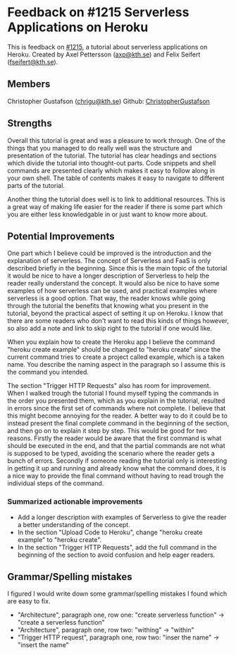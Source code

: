 # Feedback on #1215 Serverless Applications on Heroku
This is feedback on [#1215](https://github.com/KTH/devops-course/pull/1215), a tutorial about serverless applications on Heroku. Created by Axel Pettersson (axp@kth.se) and Felix Seifert (fseifert@kth.se).

## Members
Christopher Gustafson (chrigu@kth.se)
Github: [ChristopherGustafson](https://github.com/ChristopherGustafson)

## Strengths

Overall this tutorial is great and was a pleasure to work through. One of the things that you managed to do really well was the structure and presentation of the tutorial. The tutorial has clear headings and sections which divide the tutorial into thought-out parts. Code snippets and shell commands are presented clearly which makes it easy to follow along in your own shell. The table of contents makes it easy to navigate to different parts of the tutorial.

Another thing the tutorial does well is to link to additional resources. This is a great way of making life easier for the reader if there is some part which you are either less knowledgable in or just want to know more about.

## Potential Improvements

One part which I believe could be improved is the introduction and the explanation of serverless. The concept of Serverless and FaaS is only described briefly in the beginning. Since this is the main topic of the tutorial it would be nice to have a longer description of Serverless to help the reader really understand the concept. It would also be nice to have some examples of how serverless can be used, and practical examples where serverless is a good option. That way, the reader knows while going through the tutorial the benefits that knowing what you present in the tutorial, beyond the practical aspect of setting it up on Heroku. I know that there are some readers who don't want to read this kinds of things however, so also add a note and link to skip right to the tutorial if one would like.

When you explain how to create the Heroku app I believe the command "heroku create example" should be changed to "heroku create" since the current command tries to create a project called example, which is a taken name. You describe the naming aspect in the paragraph so I assume this is the command you intended.

The section "Trigger HTTP Requests" also has room for improvement. When I walked trough the tutorial I found myself typing the commands in the order you presented them, which as you explain in the tutorial, resulted in errors since the first set of commands where not complete. I believe that this might become annoying for the reader. A better way to do it could be to instead present the final complete command in the beginning of the section, and then go on to explain it step by step. This would be good for two reasons. Firstly the reader would be aware that the first command is what should be executed in the end, and that the partial commands are not what is supposed to be typed, avoiding the scenario where the reader gets a bunch of errors. Secondly if someone reading the tutorial only is interesting in getting it up and running and already know what the command does, it is a nice way to provide the final command without having to read trough the individual steps of the command.

### Summarized actionable improvements
* Add a longer description with examples of Serverless to give the reader a better understanding of the concept.
* In the section "Upload Code to Heroku", change "heroku create example" to "heroku create".
* In the section "Trigger HTTP Requests", add the full command in the beginning of the section to avoid confusion and help eager readers.


## Grammar/Spelling mistakes
I figured I would write down some grammar/spelling mistakes I found which are easy to fix.
* "Architecture", paragraph one, row one: "create serverless function" &rarr; "create a serverless function"
* "Architecture", paragraph one, row two: "withing" &rarr; "within"
* "Trigger HTTP request", paragraph one, row two: "inser the name" &rarr; "insert the name"
